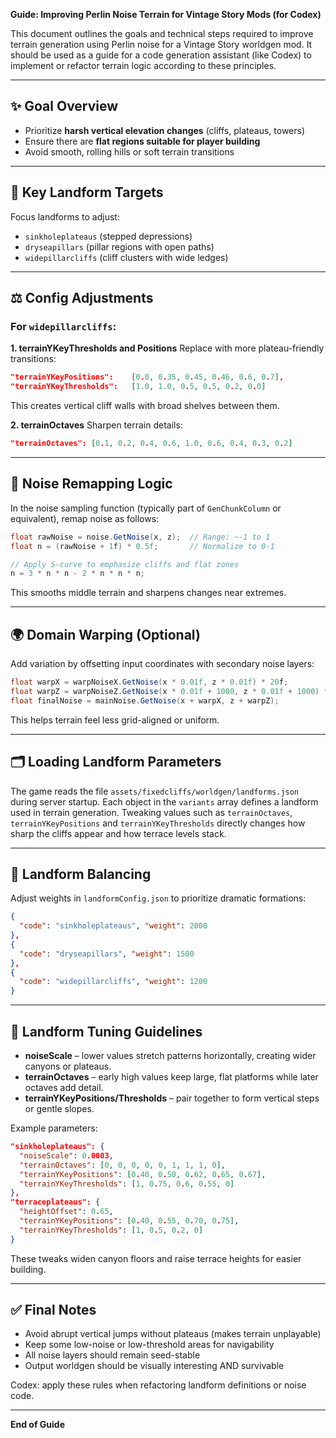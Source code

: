 **Guide: Improving Perlin Noise Terrain for Vintage Story Mods (for Codex)**

This document outlines the goals and technical steps required to improve terrain generation using Perlin noise for a Vintage Story worldgen mod. It should be used as a guide for a code generation assistant (like Codex) to implement or refactor terrain logic according to these principles.

---

## ✨ Goal Overview

- Prioritize **harsh vertical elevation changes** (cliffs, plateaus, towers)
- Ensure there are **flat regions suitable for player building**
- Avoid smooth, rolling hills or soft terrain transitions

---

## 🧰 Key Landform Targets

Focus landforms to adjust:

- `sinkholeplateaus` (stepped depressions)
- `dryseapillars` (pillar regions with open paths)
- `widepillarcliffs` (cliff clusters with wide ledges)

---

## ⚖️ Config Adjustments

### For `widepillarcliffs`:

**1. terrainYKeyThresholds and Positions** Replace with more plateau-friendly transitions:

```json
"terrainYKeyPositions":    [0.0, 0.35, 0.45, 0.46, 0.6, 0.7],
"terrainYKeyThresholds":   [1.0, 1.0, 0.5, 0.5, 0.2, 0.0]
```

This creates vertical cliff walls with broad shelves between them.

**2. terrainOctaves** Sharpen terrain details:

```json
"terrainOctaves": [0.1, 0.2, 0.4, 0.6, 1.0, 0.6, 0.4, 0.3, 0.2]
```

---

## 🔄 Noise Remapping Logic

In the noise sampling function (typically part of `GenChunkColumn` or equivalent), remap noise as follows:

```csharp
float rawNoise = noise.GetNoise(x, z);  // Range: ~-1 to 1
float n = (rawNoise + 1f) * 0.5f;       // Normalize to 0-1

// Apply S-curve to emphasize cliffs and flat zones
n = 3 * n * n - 2 * n * n * n;
```

This smooths middle terrain and sharpens changes near extremes.

---

## 🌍 Domain Warping (Optional)

Add variation by offsetting input coordinates with secondary noise layers:

```csharp
float warpX = warpNoiseX.GetNoise(x * 0.01f, z * 0.01f) * 20f;
float warpZ = warpNoiseZ.GetNoise(x * 0.01f + 1000, z * 0.01f + 1000) * 20f;
float finalNoise = mainNoise.GetNoise(x + warpX, z + warpZ);
```

This helps terrain feel less grid-aligned or uniform.

---

## 🗂 Loading Landform Parameters

The game reads the file `assets/fixedcliffs/worldgen/landforms.json` during
server startup. Each object in the `variants` array defines a landform used in
terrain generation. Tweaking values such as `terrainOctaves`,
`terrainYKeyPositions` and `terrainYKeyThresholds` directly changes how sharp
the cliffs appear and how terrace levels stack.

---

## 🌟 Landform Balancing

Adjust weights in `landformConfig.json` to prioritize dramatic formations:

```json
{
  "code": "sinkholeplateaus", "weight": 2000
},
{
  "code": "dryseapillars", "weight": 1500
},
{
  "code": "widepillarcliffs", "weight": 1200
}
```

---

## 📏 Landform Tuning Guidelines

* **noiseScale** – lower values stretch patterns horizontally, creating wider canyons or plateaus.
* **terrainOctaves** – early high values keep large, flat platforms while later octaves add detail.
* **terrainYKeyPositions/Thresholds** – pair together to form vertical steps or gentle slopes.

Example parameters:

```json
"sinkholeplateaus": {
  "noiseScale": 0.0003,
  "terrainOctaves": [0, 0, 0, 0, 0, 1, 1, 1, 0],
  "terrainYKeyPositions": [0.40, 0.50, 0.62, 0.65, 0.67],
  "terrainYKeyThresholds": [1, 0.75, 0.6, 0.55, 0]
},
"terraceplateaus": {
  "heightOffset": 0.65,
  "terrainYKeyPositions": [0.40, 0.55, 0.70, 0.75],
  "terrainYKeyThresholds": [1, 0.5, 0.2, 0]
}
```

These tweaks widen canyon floors and raise terrace heights for easier building.

---

## ✅ Final Notes

- Avoid abrupt vertical jumps without plateaus (makes terrain unplayable)
- Keep some low-noise or low-threshold areas for navigability
- All noise layers should remain seed-stable
- Output worldgen should be visually interesting AND survivable

Codex: apply these rules when refactoring landform definitions or noise code.

---

**End of Guide**

